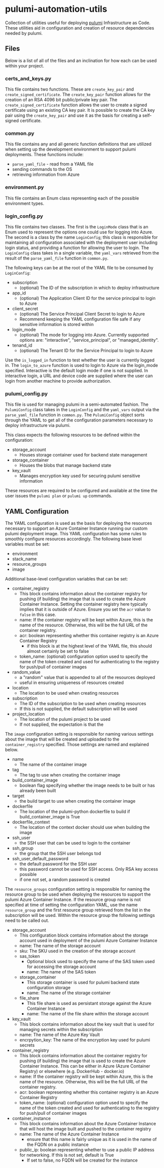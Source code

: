 # pulumi-automation-utils
Collection of utilities useful for deploying [pulumi](https://www.pulumi.com/docs/) 
Infrastructure as Code. These utilities aid in configuration and creation of 
resource dependencies needed by pulumi. 

## Files

Below is a list of all of the files and an inclination for how each can be
used within your project.

### certs_and_keys.py

This file contains two functions. These are `create_key_pair` and 
`create_signed_certificate`. The `create_key_pair` function allows for the 
creation of an RSA 4096 bit public/private key pair. The 
`create_signed_certificate` function allows the user to create a signed 
certificate using an existing CA key pair. It is possible to create the CA 
key pair using the `create_key_pair` and use it as the basis for creating 
a self-signed certificate.

### common.py

This file contains any and all generic function definitions that are 
utilized when setting up the development environment to support pulumi 
deployments. These functions include:

- `parse_yaml_file` - read from a YAML file
- sending commands to the OS
- retrieving information from Azure

### environment.py

This file contains an Enum class representing each of the possible 
environment types.

### login_config.py

This file contains two classes. The first is the `LoginMode` class that is an 
Enum used to represent the options one could use for logging into Azure. The 
second is a class by the name `LoginConfig`; this class is responsible for maintaining all configuration associated with the deployment user including 
login status, and providing a function for allowing the user to login. The 
`LoginConfig` class takes in a single variable, the `yaml_vars` retrieved 
from the result of the `parse_yaml_file` function in `common.py`. 

The following keys can be at the root of the YAML file to be consumed by 
`LoginConfig`:
- subscription
  - (optional) The ID of the subscription in which to deploy infrastructure
- app_id
  - (optional) The Application Client ID for the service principal to login to 
    Azure
- client_secret
  - (optional) The Service Principal Client Secret to login to Azure
  - Recommend keeping the YAML configuration file safe if any sensitive 
    information is stored within
- login_mode
  - (optional) The mode for logging into Azure. Currently supported options 
    are: "interactive", "service_principal", or "managed_identity".
- tenand_id
  - (optional) The Tenant ID for the Service Principal to login to Azure

Use the `is_logged_in` function to test whether the user is currently logged 
in. The `login_to_azure` function is used to login to Azure via the login_mode 
specified. Interactive is the default login mode if one is not supplied. In 
interactive login, a URL and device code are supplied where the user can 
login from another machine to provide authorization.

### pulumi_config.py

This file is used for managing pulumi in a semi-automated fashion. The 
`PulumiConfig` class takes in the `LoginConfig` and the `yaml_vars` output via 
the `parse_yaml_file` function in `common.py`. The `PulumiConfig` object sorts
through the YAML to get all of the configuration parameters necessary to deploy 
infrastructure via pulumi. 

This class expects the following resources to be defined within the configuration:
- storage_account
  - Houses storage container used for backend state management
- storage_container
  - Houses the blobs that manage backend state
- key_vault
  - Manages encryption key used for securing pulumi sensitive information

These resources are required to be configured and available at the time the 
user issues the `pulumi plan` or `pulumi up` commands.

## YAML Configuration

The YAML configuration is used as the basis for deploying the resources necessary to support an Azure Container Instance running our custom pulumi deployment image.  This YAML configuration has some rules to smoothly configure resources accordingly. The following base level variables must be set:

- environment
- stack_name
- resource_groups
- image

Additional base-level configuration variables that can be set:
- container_registry
  - This block contains information about the container registry for pushing (if building) the image that is used to create the Azure Container Instance. Setting the container registry here typically implies that it is outside of Azure. Ensure you set the `acr` value to `false` in this case.
  - name: If the container registry will be kept within Azure, this is the name of the resource. Otherwise, this will be the full URL of the container registry.
  - acr: boolean representing whether this container registry is an Azure Container Registry 
    - if this block is at the highest level of the YAML file, this should almost certainly be set to false
  - token_name: (optional) configuration option used to specify the name of the token created and used for authenticating to the registry for push/pull of container images
- random_value
  - a "random" value that is appended to all of the resources deployed
  - useful in ensuring uniqueness of resources created
- location
  - The location to be used when creating resources
- subscription
  - The ID of the subscription to be used when creating resources
  - If this is not supplied, the default subscription will be used
- project_location
  - The location of the pulumi project to be used
  - If not supplied, the expectation is that the 

The `image` configuration setting is responsible for naming various settings about the image that will be created and uploaded to the `container_registry` specified. Those settings are named and explained below.

- name
  - The name of the container image
- tag
  - The tag to use when creating the container image
- build_container_image
  - boolean flag specifying whether the image needs to be built or has already been built
- target
  - the build target to use when creating the container image
- dockerfile
  - The location of the pulumi-python dockerfile to build if 
    build_container_image is True
- dockerfile_context
  - The location of the context docker should use when building the image
- ssh_user
  - the SSH user that can be used to login to the container
- ssh_group
  - the group that the SSH user belongs tod
- ssh_user_default_password
  - the default password for the SSH user
  - this password cannot be used for SSH access. Only RSA key access possible
  - if one not set, a random password is created

The `resource_groups` configuration setting is responsible for naming
the resource group to be used when deploying the resources to support the pulumi Azure Container Instance. If the resource group name is not specified at time of setting the configuration YAML, use the name `resource_group` and the first resource group retrieved from the list in the subscription will be used. Within the resource group the following settings need to be called out.

- storage_account
  - This configuration block contains information about the storage account used in deployment of the pulumi Azure Container Instance
  - name: The name of the storage account
  - sku: The SKU used in the creation of the storage account
  - sas_token
    - Optional block used to specify the name of the SAS token used for accessing the storage account
    - name: The name of the SAS token
  - storage_container
    - This storage container is used for pulumi backend state configuration storage
    - name: The name of the storage container
  - file_share
    - This file share is used as persistant storage against the Azure Container Instance
    - name: The name of the file share within the storage account
- key_vault
  - This block contains information about the key vault that is used for managing secrets within the subscription
  - name: The name of the Azure Key Vault
  - encrpytion_key: The name of the encryption key used for pulumi secrets
- container_registry
  - This block contains information about the container registry for pushing (if building) the image that is used to create the Azure Container Instance. This can be either in Azure (Azure Container Registry) or elsewhere (e.g. DockerHub - docker.io)
  - name: If the container registry will be kept within Azure, this is the name of the resource. Otherwise, this will be the full URL of the container registry.
  - acr: boolean representing whether this container registry is an Azure Container Registry
  - token_name: (optional) configuration option used to specify the name of the token created and used for authenticating to the registry for push/pull of container images
- container_instance
  - This block contains information about the Azure Container Instance that will host the image built and pushed to the container registry
  - name: The name of the Azure Container Instance
    - ensure that this name is fairly unique as it is used in the name of the FQDN on a public instance
  - public_ip: boolean representing whether to use a public IP address for networking. If this is not set, default is True
    - If set to false, no FQDN will be created for the instance
